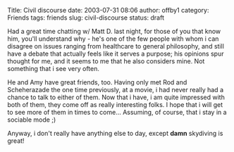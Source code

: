 Title: Civil discourse
date: 2003-07-31 08:06
author: offby1
category: Friends
tags: friends
slug: civil-discourse
status: draft

Had a great time chatting w/ Matt D. last night, for those of you that know him, you'll understand why - he's one of the few people with whom i can disagree on issues ranging from healthcare to general philosophy, and still have a debate that actually feels like it serves a purpose; his opinions spur thought for me, and it seems to me that he also considers mine. Not something that i see very often.

He and Amy have great friends, too. Having only met Rod and Scheherazade the one time previously, at a movie, i had never really had a chance to talk to either of them. Now that i have, i am quite impressed with both of them, they come off as really interesting folks. I hope that i will get to see more of them in times to come\... Assuming, of course, that i stay in a sociable mode ;)

Anyway, i don't really have anything else to day, except **damn** skydiving is great!
